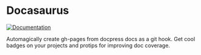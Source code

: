 # Docasaurus

[![Documentation](http://76.94.40.109:8000/badge/channelcat/docasaurus)](http://76.94.40.109:8000/status/channelcat/docasaurus)

Automagically create gh-pages from docpress docs as a git hook.  Get cool badges on your projects and protips for improving doc coverage.